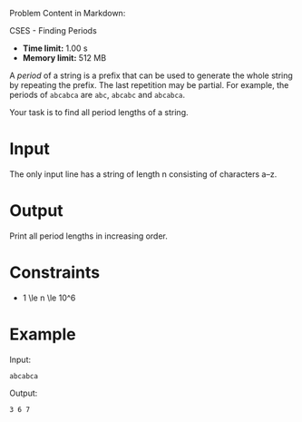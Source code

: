 Problem Content in Markdown:


CSES \- Finding Periods




* **Time limit:** 1\.00 s
* **Memory limit:** 512 MB




A *period* of a string is a prefix that can be used to generate the whole string by repeating the prefix. The last repetition may be partial. For example, the periods of `abcabca` are `abc`, `abcabc` and `abcabca`.


Your task is to find all period lengths of a string.


Input
=====


The only input line has a string of length n consisting of characters a–z.


Output
======


Print all period lengths in increasing order.


Constraints
===========


* 1 \\le n \\le 10^6


Example
=======


Input:



```
abcabca

```

Output:



```
3 6 7

```
 
